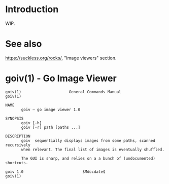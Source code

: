 # Introduction
WIP.

# See also
https://suckless.org/rocks/, "Image viewers" section.

# goiv(1) - Go Image Viewer

    goiv(1)                     General Commands Manual                    goiv(1)
    
    NAME
           goiv — go image viewer 1.0
    
    SYNOPSIS
           goiv [-h]
           goiv [-r] path [paths ...]
    
    DESCRIPTION
           goiv  sequentially displays images from some paths, scanned recursively
           when relevant. The final list of images is eventually shuffled.
    
           The GUI is sharp, and relies on a a bunch of (undocumented) shortcuts.
    
    goiv 1.0                          $Mdocdate$                           goiv(1)
